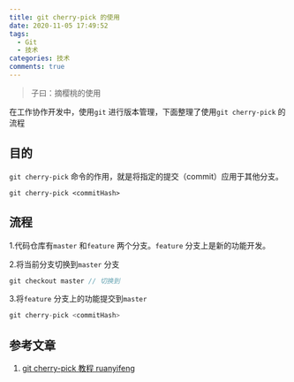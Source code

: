 ```yaml
---
title: git cherry-pick 的使用
date: 2020-11-05 17:49:52
tags:
  - Git
  - 技术
categories: 技术
comments: true
---
```


> 子曰：摘樱桃的使用

在工作协作开发中，使用`git` 进行版本管理，下面整理了使用`git cherry-pick` 的流程

<!--more-->

## 目的
`git cherry-pick` 命令的作用，就是将指定的提交（commit）应用于其他分支。
```
git cherry-pick <commitHash>
```

## 流程
1.代码仓库有`master` 和`feature` 两个分支。`feature` 分支上是新的功能开发。

2.将当前分支切换到`master` 分支
```js
git checkout master // 切换到
```

3.将`feature` 分支上的功能提交到`master`
```js
git cherry-pick <commitHash>
```

## 参考文章

1. [git cherry-pick 教程 ruanyifeng](http://www.ruanyifeng.com/blog/2020/04/git-cherry-pick.html)